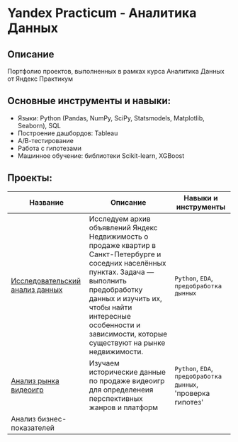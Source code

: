 # Yandex Practicum - Аналитика Данных

## Описание
Портфолио проектов, выполненных в рамках курса Аналитика Данных от Яндекс Практикум

## Основные инструменты и навыки:
- Языки: Python (Pandas, NumPy, SciPy, Statsmodels, Matplotlib, Seaborn), SQL
- Построение дашбордов: Tableau
- А/В-тестирование
- Работа с гипотезами
- Машинное обучение: библиотеки Scikit-learn, XGBoost

## Проекты:
| Название | Описание                                                    | Навыки и инструменты           |  
|-----------|-------------------|------------------------------------------------------------------|
| [Исследовательский анализ данных](exploratory_data_analysis/) | Исследуем архив объявлений Яндекс Недвижимость о продаже квартир в Санкт-Петербурге и соседних населённых пунктах. Задача — выполнить предобработку данных и изучить их, чтобы найти интересные особенности и зависимости, которые существуют на рынке недвижимости. | `Python`, `EDA`, `предобработка дынных` |
| [Анализ рынка видеоигр](video_game_market_analysis/) |Изучаем исторические данные по продаже видеоигр для определенеия перспективных жанров и платформ|`Python`, `EDA`, `предобработка дынных`, 'проверка гипотез'|
| Анализ бизнес-показателей |       |         |
   
